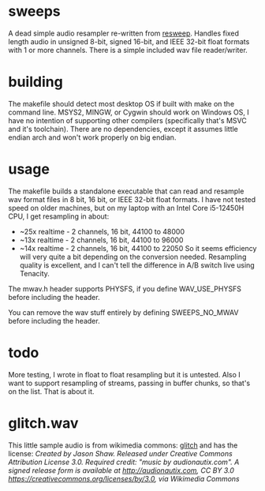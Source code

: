 # sweeps
A dead simple audio resampler re-written from [resweep](https://github.com/SmileTheory/resweep). Handles fixed length
audio in unsigned 8-bit, signed 16-bit, and IEEE 32-bit float formats with 1 or more channels. There is a simple included
wav file reader/writer.

# building
The makefile should detect most desktop OS if built with make on the command line. MSYS2, MINGW, or Cygwin should work
on Windows OS, I have no intention of supporting other compilers (specifically that's MSVC and it's toolchain). There
are no dependencies, except it assumes little endian arch and won't work properly on big endian.

# usage
The makefile builds a standalone executable that can read and resample wav format files in 8 bit, 16 bit, or 
IEEE 32-bit float formats. I have not tested speed on older machines, but on my laptop with an Intel Core i5-12450H
CPU, I get resampling in about:
 - ~25x realtime - 2 channels, 16 bit, 44100 to 48000
 - ~13x realtime - 2 channels, 16 bit, 44100 to 96000
 - ~14x realtime - 2 channels, 16 bit, 44100 to 22050
So it seems efficiency will very quite a bit depending on the conversion needed. Resampling quality is excellent, and I can't tell the difference in A/B switch live using Tenacity.

The mwav.h header supports PHYSFS, if you define WAV_USE_PHYSFS before including the header.

You can remove the wav stuff entirely by defining SWEEPS_NO_MWAV before including the header.

# todo
More testing, I wrote in float to float resampling but it is untested. Also I want to support resampling of streams, passing in
buffer chunks, so that's on the list. That is about it.

# glitch.wav
This little sample audio is from wikimedia commons: [glitch](https://commons.wikimedia.org/wiki/File:Audionautix-com-ccby-glitch.mp3)
and has the license: *Created by Jason Shaw. Released under Creative Commons Attribution License 3.0. Required credit: "music by audionautix.com". A signed release form is available at http://audionautix.com, CC BY 3.0 <https://creativecommons.org/licenses/by/3.0>, via Wikimedia Commons*